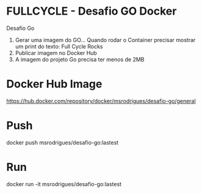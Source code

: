 # FULLCYCLE - Desafio GO Docker

Desafio Go

1) Gerar uma imagem do GO... Quando rodar o Container precisar mostrar um print do texto: Full Cycle Rocks
2) Publicar imagem no Docker Hub
3) A imagem do projeto Go precisa ter menos de 2MB


# Docker Hub Image

https://hub.docker.com/repository/docker/msrodrigues/desafio-go/general

# Push

docker push msrodrigues/desafio-go:lastest

# Run

docker run -it msrodrigues/desafio-go:lastest

